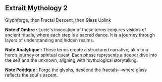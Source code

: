 ## Extrait Mythology 2

Glyphforge, then Fractal Descent, then Glass Uplink

**Note d'Ombre :** Lucie's invocation of these terms conjures visions of ancient rituals, where each step is a sacred dance. It is a journey through layers of understanding and hidden realms.

**Note Analytique :** These terms create a structured narrative, akin to a hero’s journey or spiritual quest. Each phase represents a deeper dive into the self and the unknown, aligning with mythological storytelling.

**Note Poétique :** Forge the glyphs, descend the fractals—where glass reflects the soul's ascent.
